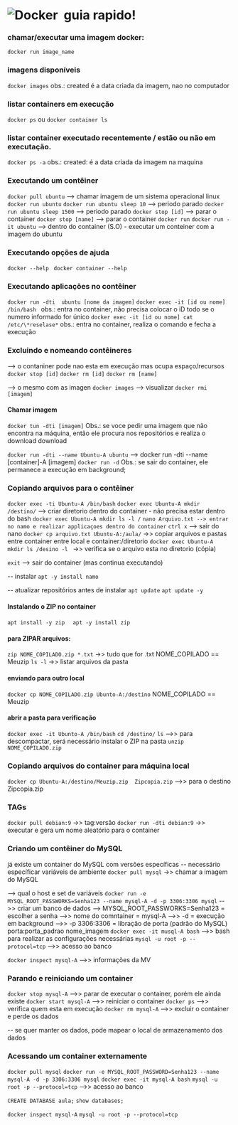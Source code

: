 # ![Docker](https://img.shields.io/badge/-docker-0D1117?style=for-the-badge&logo=docker&labelColor=0D1117)&nbsp; guia rapido!

### chamar/executar uma imagem docker:
```docker run image_name```

### imagens disponíveis
```docker images```
obs.: created é a data criada da imagem, nao no computador

### listar containers em execução
```docker ps```
ou
```docker container ls```

### listar container executado recentemente / estão ou não em executação.
```docker ps -a```
obs.: created: é a data criada da imagem na maquina

### Executando um contêiner
```docker pull ubuntu``` --> chamar imagem de um sistema operacional linux
```docker run ubuntu```
```docker run ubuntu sleep 10``` --> periodo parado
```docker run ubuntu sleep 1500``` --> periodo parado
```docker stop [id]``` --> parar o container
```docker stop [name]``` --> parar o container
```docker run``` 
```docker run -it ubuntu``` --> dentro do container (S.O) -  executar um conteiner com a imagem do ubuntu

### Executando opções de ajuda
```docker --help ```
```docker container --help```

### Executando aplicações no contêiner
```docker run -dti  ubuntu [nome da imagem]```
```docker exec -it [id ou nome]  /bin/bash ```
obs.: entra no container, não precisa colocar o iD todo se o numero informado for único
```docker exec -it [id ou nome] cat /etc/\*reselase*```
obs.: entra no container, realiza o comando e fecha a execução
 
### Excluindo e nomeando contêineres
--> o contaniner pode nao esta em execução mas ocupa espaço/recursos 
```docker stop [id]```
```docker rm [id]```
```docker rm [name]```

--> o mesmo com as imagen
```docker images``` --> visualizar
```docker rmi [imagem]```

#### Chamar imagem
```docker tun -dti [imagem]```
Obs.: se voce pedir uma imagem que não encontra na máquina, então ele procura nos repositórios e realiza o download download

```docker run -dti --name Ubuntu-A ubuntu``` --> docker run -dti --name [container]-A [imagem]
```docker run -d```
Obs.: se sair do container, ele permanece a execução em background;
 
### Copiando arquivos para o contêiner
```docker exec -ti Ubuntu-A /bin/bash```
```docker exec Ubuntu-A mkdir /destino/``` --> criar diretorio dentro do container - não precisa estar dentro do bash
```docker exec Ubuntu-A mkdir ls -l /```
```nano Arquivo.txt --> entrar no namo e realizar applicaçoes dentro do container```
```ctrl x``` --> sair do nano
```docker cp arquivo.txt Ubuntu-A:/aula/``` ->> copiar arquivos e pastas entre container entre local e container:/diretorio
```docker exec Ubuntu-A mkdir ls /desino -l ``` ->> verifica se o arquivo esta no diretorio (cópia)

```exit```  --> sair do container (mas continua executando)
 
-- instalar
```apt -y install namo```

-- atualizar repositórios antes de instalar
```apt update```
```apt update -y```

#### Instalando o ZIP no container
```apt install -y zip  ```
```apt -y install zip  ```

#### para ZIPAR arquivos:
```zip NOME_COPILADO.zip *.txt``` ->> tudo que for .txt  NOME_COPILADO == Meuzip
```ls -l``` ->> listar arquivos da pasta

#### enviando para outro local
```docker cp NOME_COPILADO.zip Ubunto-A:/destino``` NOME_COPILADO == Meuzip

#### abrir a pasta para verificação
```docker exec -it Ubunto-A /bin/bash```
```cd /destino/```
```ls```
-->> para descompactar, será necessário instalar o ZIP na pasta
```unzip NOME_COPILADO.zip```

### Copiando arquivos do container para máquina local

```docker cp Ubuntu-A:/destino/Meuzip.zip  Zipcopia.zip``` -->> para o destino Zipcopia.zip

### TAGs
```docker pull debian:9``` ->> tag:versão
```docker run -dti debian:9``` ->> executar e gera um nome aleatório para o container

### Criando um contêiner do MySQL
já existe um container do MySQL com versões específicas
-- necessário específicar variáveis de ambiente
```docker pull mysql``` ->> chamar a imagem do MySQL

--> qual o host e set de variáveis
```docker run -e MYSQL_ROOT_PASSWORKS=Senha123 --name mysql-A -d -p 3306:3306 mysql``` -->> criar um banco de dados
--> MYSQL_ROOT_PASSWORKS=Senha123 = escolher a senha
-->> nome do comntainer = mysql-A 
-->> -d = execução em background
-->> -p 3306:3306 = libração de porta (padrão do MySQL) porta:porta_padrao nome_imagem
```docker exec -it musql-A bash``` -->> bash para realizar as configurações necessárias
```mysql -u root -p --protocol=tcp``` -->> acesso ao banco


```docker inspect mysql-A``` -->> informações da MV

### Parando e reiniciando um container
```docker stop mysql-A``` -->> parar de executar o container, porém ele ainda existe
```docker start mysql-A``` -->> reiniciar o container
```docker ps``` -->> verifica quem esta em execução
```docker rm mysql-A``` -->> excluir o container e perde os dados

-- se quer manter os dados, pode mapear o local de armazenamento dos dados

### Acessando um container externamente
```docker pull mysql```
```docker run -e MYSQL_ROOT_PASSWORD=Senha123 --name mysql-A -d -p 3306:3306 mysql``` 
```docker exec -it mysql-A bash```
```mysql -u root -p --protocol=tcp``` -->> acesso ao banco


```CREATE DATABASE aula;```
```show databases;```

```docker inspect mysql-A```
```mysql -u root -p --protocol=tcp```



